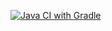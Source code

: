 [![Java CI with Gradle](https://github.com/NikolayGainulin/APITestingCI/actions/workflows/gradle.yml/badge.svg)](https://github.com/NikolayGainulin/APITestingCI/actions/workflows/gradle.yml)

